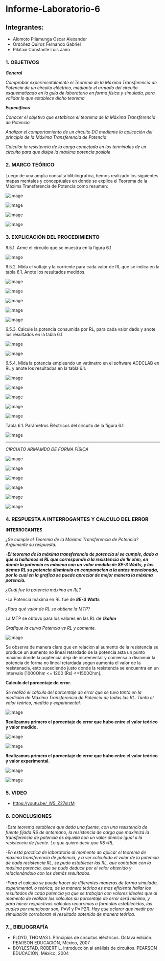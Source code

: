 # Informe-Laboratorio-6

## Integrantes:

  * Alomoto Pilamunga Oscar Alexander
  * Ordóñez Quiroz Fernando Gabriel
  * Pilataxi Constante Luis Jairo

### 1. OBJETIVOS

***General***

*Comprobar experimentalmente el Teorema de la Máxima Transferencia de Potencia de un circuito eléctrico, mediante el armado del 
 circuito esquematizado en la guía de laboratorio en forma física y simulada, para validar lo que establece dicho teorema*
 
***Especificos*** 

*Conocer el objetivo que establece el teorema de la Máxima Transferencia de Potencia*

*Analizar el comportamiento de un circuito DC mediante la aplicación del principio de la Máxima Transferencia de Potencia*

*Calcular la resistencia de la carga conectada en los terminales de un circuito para que disipe la máxima potencia posible*

### 2. MARCO TEÓRICO

Luego de una amplia consulta blibliográfica, hemos realizado los siguientes mapas mentales y conceptuales en donde se explica
el Teorema de la Máxima Transferencia de Potencia como resumen:

![image](https://user-images.githubusercontent.com/104925648/211950065-b893e42d-0a28-4e1c-afaa-2f76391703c0.png)

![image](https://user-images.githubusercontent.com/104925648/211960819-1c6e37fe-40f4-4f26-8d02-dd8cb686b0b8.png)

![image](https://user-images.githubusercontent.com/104925648/211960852-344f3360-f02a-43ee-a4ac-b384b44daeee.png)

![image](https://user-images.githubusercontent.com/104925648/211960901-ed159951-128a-44e4-bf99-8b744ddf923e.png)

### 3. EXPLICACIÓN DEL PROCEDIMIENTO

6.5.1. Arme el circuito que se muestra en la figura 6.1.

![image](https://user-images.githubusercontent.com/116705680/212225532-42ca29dd-6ab8-4ea2-984c-ea658ea1c911.png)

6.5.2. Mida el voltaje y la corriente para cada valor de RL que se indica en la tabla 6.1. Anote los resultados medidos.

![image](https://user-images.githubusercontent.com/116705680/212225645-072865b2-99ba-4828-8fdd-0cc492fb60c2.png)

![image](https://user-images.githubusercontent.com/116705680/212225672-cf312350-f70c-4e0c-9fc3-39c1b62798e5.png)

![image](https://user-images.githubusercontent.com/116705680/212225699-b0604bc6-5816-4c4a-9fa8-c5e149d08afa.png)

![image](https://user-images.githubusercontent.com/116705680/212225728-421e918a-f068-4bac-9a12-f9eb90d93cee.png)

![image](https://user-images.githubusercontent.com/116705680/212225756-d7fa1f74-e624-40c5-8883-4b60fc7dfbca.png)

6.5.3. Calcule la potencia consumida por RL, para cada valor dado y anote los resultados en la tabla 6.1.

![image](https://user-images.githubusercontent.com/116705680/212225790-26f263cc-9af8-4ec1-a2dc-d20839ef70af.png)

![image](https://user-images.githubusercontent.com/116705680/212225816-e0758ca4-b612-4697-ad5e-f75f981c3ccb.png)

6.5.4. Mida la potencia empleando un vatímetro en el software ACDCLAB en RL y anote los resultados en la tabla 6.1.

![image](https://user-images.githubusercontent.com/116705680/212225849-1e315c40-83bd-4a53-adff-80fec6dae827.png)

![image](https://user-images.githubusercontent.com/116705680/212225869-c853e5a8-1fa8-4810-9d25-a5b5e03dda71.png)

![image](https://user-images.githubusercontent.com/116705680/212225888-bf0e6fce-fd61-426d-bf37-16595ad9aa06.png)

![image](https://user-images.githubusercontent.com/116705680/212225904-1672f307-df31-4427-9cd2-302f724b918c.png)

![image](https://user-images.githubusercontent.com/116705680/212225925-1b2e235f-078e-4a1a-a5ad-c7f257024044.png)

Tabla 6.1. Parámetros Eléctricos del circuito de la figura 6.1.

![image](https://user-images.githubusercontent.com/116705680/212225955-2978e580-96c4-4d14-8483-c74e153a9e42.png)

--------------------------------------------------------------------------------------------------------------------------

*CIRCUITO ARMAMDO DE FORMA FÍSICA*

![image](https://user-images.githubusercontent.com/104925648/212335327-7d4653c9-1c0a-4363-82ac-dd4ae18ad3ad.png)

![image](https://user-images.githubusercontent.com/104925648/212335348-31d2540b-fe58-4363-9a9a-31bee110f6b7.png)

![image](https://user-images.githubusercontent.com/104925648/212335366-a559546b-bc0f-4d5b-962a-85aaa9507120.png)

![image](https://user-images.githubusercontent.com/104925648/212335395-92f3f72a-5bba-456d-adbf-63b6f976c23e.png)

![image](https://user-images.githubusercontent.com/104925648/212335421-b5d47d7a-8079-454c-8ccb-2a9309746f5e.png)

![image](https://user-images.githubusercontent.com/104925648/212335451-566a9c6b-a593-43d1-a1ef-3223510f74fd.png)

### 4. RESPUESTA A INTERROGANTES Y CALCULO DEL ERROR

**INTERROGANTES**

*¿Se cumple el Teorema de la Máxima Transferencia de Potencia? Argumente su respuesta.* 

***-El teorema de la máxima transferencia de potencia si se cumple, dado a que si hallamos el RL que corresponde a la resistencia de 1k ohm, en donde la potencia es máxima con un valor medido de 8E-3 Watts, y los demas RL su potencia disminuia en comparacion a la antes mencionada, por lo cual en la grafica se puede apreciar de mejor manera la máxima potencia.*** 

*¿Cuál fue la potencia máxima en RL?* 

-La Potencia máxima en RL fue de ***8E-3 Watts***

*¿Para qué valor de RL se obtiene la MTP?* 

La MTP se obtuvo para los valores en las RL de ***1kohm***

*Grafique la curva Potencia vs RL y comente.*

![image](https://user-images.githubusercontent.com/116705680/212225427-d8f25660-1bbf-4713-807c-3018cdb5a9b7.png)

Se observa de manera clara que en relacion al aumento de la resistencia se produce un aumento no lineal retardado de la potencia asta un punto maximo donde la poptencia deja de incrementar y comiensa a disminuir la potencia de forma no lineal retardada segun aumenta el valor de la resistenacia, esto sucediendo justo donde la resistencia se encuentra en un intervalo [1000Ohm <= 1200 (Rs) <=1500Ohm]. 

**Calculo del porcentaje de error.**

*Se realizó el cálculo del porcentaje de error que se tuvo tanto en la medición de Máxima Transferencia de Potencia de todas las RL. Tanto el valor teórico, medido y experimental.*

![image](https://user-images.githubusercontent.com/116774906/212232755-a4b13029-a46f-4834-9117-dbc29504d737.png)

**Realizamos primero el porcentaje de error que hubo entre el valor teórico y valor medido.**

![image](https://user-images.githubusercontent.com/116774906/212232884-e58c22cf-908b-4b29-a7e1-1a692495e3c8.png)

![image](https://user-images.githubusercontent.com/116774906/212232917-fcdd55e1-300a-4e7c-85fc-a7093189d213.png)

**Realizamos primero el porcentaje de error que hubo entre el valor teórico y valor experimental.**

![image](https://user-images.githubusercontent.com/116774906/212232982-0359f842-4bbb-4d93-8973-403b9cc78560.png)

![image](https://user-images.githubusercontent.com/116774906/212233028-3f2bc802-3c00-44e5-9d58-6cdb3a03d1c8.png)
 
### 5. VIDEO

- https://youtu.be/_W5_Z27sIzM

### 6. CONCLUSIONES

*-Este teorema establece que dada una fuente, con una resistencia de fuente fijada RS de antemano, la resistencia de carga que maximiza la transferencia de potencia es aquella con un valor óhmico igual a la resistencia de fuente. Lo que quiere decir que RS=RL.* 

*-En esta practica de laboratorio al momento de aplicar el teorema de máxima transferencia de potencia, y a ver calculado el valor de la potencia de cada resistencia RL, se pudo establecer las RL, que contaban con la máxima potencia, que se pudo deducir por el valor obtenido y relacionándolo con los demás resultados.*

*-Para el calculo se puede hacer de diferentes maneras de forma simulada, experimental, o teórica, de la manera teórica es mas eficiente hallar los resultados de cada potencia ya que se trabajan con valores ideales que al momento de realizar los cálculos su porcentaje de error será mínimo, y para hacer respectivos cálculos recurrimos a formulas establecidas, las cuales por mencionar son, P=V*I y P=I^2*R. Hay que aclarar que medir por simulación corroboran el resultado obtenido de manera teórica.*


### 7._ BIBLIOGRAFÍA

- FLOYD, THOMAS L.Principios de circuitos eléctricos. Octava edición. PEARSON EDUCACIÓN, México, 2007
- BOYLESTAD, ROBERT L. Introducción al análisis de circuitos. PEARSON EDUCACIÓN, México, 2004
